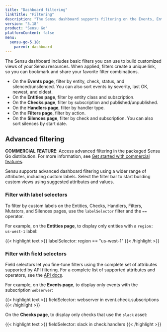 ```yaml
---
title: "Dashboard filtering"
linkTitle: "Filtering"
description: "The Sensu dashboard supports filtering on the Events, Entities, Checks, Handlers, Filters, Mutators, and Silences pages. Learn more about filtering in the Sensu dashboard."
version: "5.18"
product: "Sensu Go"
platformContent: false
menu:
  sensu-go-5.18:
    parent: dashboard
---
```


The Sensu dashboard includes basic filters you can use to build customized views of your Sensu resources.
When applied, filters create a unique link, so you can bookmark and share your favorite filter combinations.

- On the **Events page**, filter by entity, check, status, and silenced/unsilenced.
You can also sort events by severity, last OK, newest, and oldest.
- On the **Entities page**, filter by entity class and subscription.
- On the **Checks page**, filter by subscription and published/unpublished.
- On the **Handlers page**, filter by handler type.
- On the **Filters page**, filter by action.
- On the **Silences page**, filter by check and subscription.
You can also sort silences by start date.

## Advanced filtering

**COMMERCIAL FEATURE**: Access advanced filtering in the packaged Sensu Go distribution. For more information, see [Get started with commercial features][1].

Sensu supports advanced dashboard filtering using a wider range of attributes, including custom labels.
Select the filter bar to start building custom views using suggested attributes and values.

### Filter with label selectors

To filter by custom labels on the Entities, Checks, Handlers, Filters, Mutators, and Silences pages, use the `labelSelector` filter and the `==` operator.

For example, on the **Entities page**, to display only entities with a `region: us-west-1` label:

{{< highlight text >}}
labelSelector: region == "us-west-1"
{{< /highlight >}}

### Filter with field selectors

Field selectors let you fine-tune filters using the complete set of attributes supported by API filtering.
For a complete list of supported attributes and operators, see the [API docs][2].

For example, on the **Events page**, to display only events with the subscription `webserver`:

{{< highlight text >}}
fieldSelector: webserver in event.check.subscriptions
{{< /highlight >}}

On the **Checks page**, to display only checks that use the `slack` asset:

{{< highlight text >}}
fieldSelector: slack in check.handlers
{{< /highlight >}}

[1]: ../../getting-started/enterprise/
[2]: ../../api/overview#field-selector
